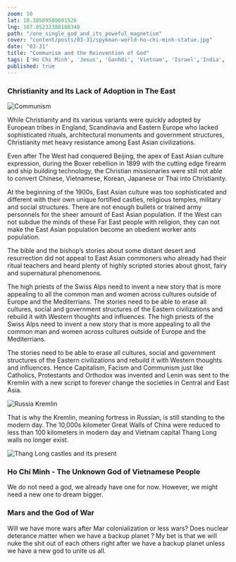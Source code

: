 ```yaml
---
zoom: 10
lat: 10.38509580601526
lng: 107.05232388188348
path: "/one_single_god_and_its_poweful_magnetism"
cover: "content/posts/03-31/spykman-world-ho-chi-minh-statue.jpg"
date: "03-31"
title: "Communism and the Reinvention of God"
tags: ['Ho Chi Minh', 'Jesus', 'Ganhdi', 'Vietnam', 'Israel','India', 'Spykman World','Nicholas Spykman'] 
published: true
---
```


### Christianity and Its Lack of Adoption in The East
![Communism](content/posts/03-31/reinvention_of_god.png)

While Christianity and its various variants were quickly adopted by European tribes in England, Scandinavia and Eastern Europe who lacked sophisticated rituals, architectural monuments and government structures, Christianity met heavy resistance among East Asian civilizations.

Even after The West had conquered Beijing,  the apex of East Asian culture expression, during the Boxer rebellion in 1899 with the cutting edge firearm and ship building technology, the Christian missionaries were still not able to convert Chinese, Vietnamese, Korean, Japanese or Thai into Christianity. 

At the beginning of the 1900s, East Asian culture was too sophisticated and different with their own unique fortified castles, religious temples, military and social structures. There are not enough bullets or trained army personnels for the sheer amount of East Asian population. If the West can not subdue the minds of these Far East people with religion, they can not make the East Asian population become an obedient worker ants population. 

The bible and the bishop’s stories about some distant desert and resurrection did not appeal to East Asian commoners who already had their ritual teachers and heard plenty of highly scripted stories about ghost, fairy and supernatural phenomenons. 

The high priests of the Swiss Alps need to invent a new story that is more appealing to all the common man and women across cultures outside of Europe and the Mediterrians. The stories need to be able to erase all cultures, social and government structures of the Eastern civilizations and rebuild it with Western thoughts and influences. The high priests of the Swiss Alps need to invent a new story that is more appealing to all the common man and women across cultures outside of Europe and the Mediterrians. 

The stories need to be able to erase all cultures, social and government structures of the Eastern civilizations and rebuild it with Western thoughts and influences. Hence Capitalism, Facism and Communism just like Catholics, Protestants and Orthodox was invented and Lenin was sent to the Kremlin with a new script to forever change the societies in Central and East Asia. 

![Russia Kremlin](content/posts/03-31/russia_kremlin_redsquare.png)

That is why the Kremlin, meaning fortress in Russian, is still standing to the modern day. The 10,000s kilometer Great Walls of China were reduced to less than 100 kilometers in modern day and Vietnam capital Thang Long walls no longer exist. 

![Thang Long castles and its present](content/posts/03-31/fish_pond_and_workspace.png)

### Ho Chi Minh - The Unknown God of Vietnamese People
We do not need a god, we already have one for now. However, we might need a new one to dream bigger. 

### Mars and the God of War
Will we have more wars after Mar colonialization or less wars? Does nuclear deterance matter when we have a backup planet ?
My bet is that we will nuke the shit out of each others right after we have a backup planet unless we have a new god to unite us all. 
